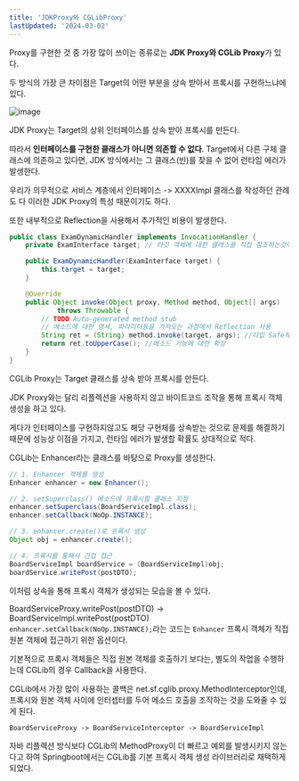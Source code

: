 ```yaml
---
title: 'JDKProxy와 CGLibProxy'
lastUpdated: '2024-03-02'
---
```


Proxy를 구현한 것 중 가장 많이 쓰이는 종류로는 **JDK Proxy와 CGLib Proxy**가 있다.

두 방식의 가장 큰 차이점은 Target의 어떤 부분을 상속 받아서 프록시를 구현하느냐에 있다.

![image](https://user-images.githubusercontent.com/81006587/200806976-6528c443-8c57-4920-85e4-fc2131efcfbe.png)

JDK Proxy는 Target의 상위 인터페이스를 상속 받아 프록시를 만든다. 

따라서 **인터페이스를 구현한 클래스가 아니면 의존할 수 없다**. Target에서 다른 구체 클래스에 의존하고 있다면, JDK 방식에서는 그 클래스(빈)를 찾을 수 없어 런타임 에러가 발생한다.

우리가 의무적으로 서비스 계층에서 인터페이스 -> XXXXImpl 클래스를 작성하던 관례도 다 이러한 JDK Proxy의 특성 때문이기도 하다.

또한 내부적으로 Reflection을 사용해서 추가적인 비용이 발생한다.

```java
public class ExamDynamicHandler implements InvocationHandler {
    private ExamInterface target; // 타깃 객체에 대한 클래스를 직접 참조하는것이 아닌 Interface를 이용

    public ExamDynamicHandler(ExamInterface target) {
        this.target = target;
    }

    @Override
    public Object invoke(Object proxy, Method method, Object[] args)
            throws Throwable {
        // TODO Auto-generated method stub
        // 메소드에 대한 명세, 파라미터등을 가져오는 과정에서 Reflection 사용
        String ret = (String) method.invoke(target, args); //타입 Safe하지 않다는 단점이 있다.
        return ret.toUpperCase(); //메소드 기능에 대한 확장
    }
}
```

CGLib Proxy는 Target 클래스를 상속 받아 프록시를 만든다.

JDK Proxy와는 달리 리플렉션을 사용하지 않고 바이트코드 조작을 통해 프록시 객체 생성을 하고 있다.

게다가 인터페이스를 구현하지않고도 해당 구현체를 상속받는 것으로 문제를 해결하기 때문에 성능상 이점을 가지고, 런타임 에러가 발생할 확률도 상대적으로 적다.

CGLib는 Enhancer라는 클래스를 바탕으로 Proxy를 생성한다.

```java
// 1. Enhancer 객체를 생성
Enhancer enhancer = new Enhancer();

// 2. setSuperclass() 메소드에 프록시할 클래스 지정
enhancer.setSuperclass(BoardServiceImpl.class);
enhancer.setCallback(NoOp.INSTANCE);

// 3. enhancer.create()로 프록시 생성
Object obj = enhancer.create();

// 4. 프록시를 통해서 간접 접근
BoardServiceImpl boardService = (BoardServiceImpl)obj;
boardService.writePost(postDTO);
```

이처럼 상속을 통해 프록시 객체가 생성되는 모습을 볼 수 있다.

BoardServiceProxy.writePost(postDTO) -> BoardServiceImpl.writePost(postDTO)
`enhancer.setCallback(NoOp.INSTANCE);`라는 코드는 `Enhancer` 프록시 객체가 직접 원본 객체에 접근하기 위한 옵션이다.

기본적으로 프록시 객체들은 직접 원본 객체를 호출하기 보다는, 별도의 작업을 수행하는데 CGLib의 경우 Callback을 사용한다.

CGLib에서 가장 많이 사용하는 콜백은 net.sf.cglib.proxy.MethodInterceptor인데, 프록시와 원본 객체 사이에 인터셉터를 두어 메소드 호출을 조작하는 것을 도와줄 수 있게 된다.

```
BoardServiceProxy -> BoardServiceInterceptor -> BoardServiceImpl
```

자바 리플렉션 방식보다 CGLib의 MethodProxy이 더 빠르고 예외를 발생시키지 않는다고 하여 Springboot에서는 CGLib를 기본 프록시 객체 생성 라이브러리로 채택하게 되었다.